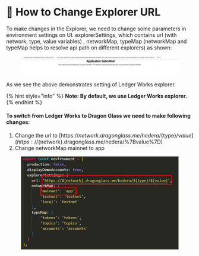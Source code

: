 # 🔨 How to Change Explorer URL

To make changes in the Explorer, we need to change some parameters in environment settings on UI. explorerSettings, which contains url (with network, type, value variables) , networkMap, typeMap (networkMap and typeMap helps to resolve api path on different explorers) as shown:

<figure><img src="../../../.gitbook/assets/image (40).png" alt=""><figcaption></figcaption></figure>

As we see the above demonstrates setting of Ledger Works explorer.

{% hint style="info" %}
**Note: By default, we use Ledger Works explorer.**
{% endhint %}

#### To switch from Ledger Works to Dragon Glass we need to make following changes:

1. Change the url to [https://${network}.dragonglass.me/hedera/${type}/${value}](https://${network}.dragonglass.me/hedera/$%7Btype%7D/$%7Bvalue%7D)
2. Change networkMap mainnet to app

<figure><img src="../../../.gitbook/assets/image (1) (8) (1).png" alt=""><figcaption></figcaption></figure>
